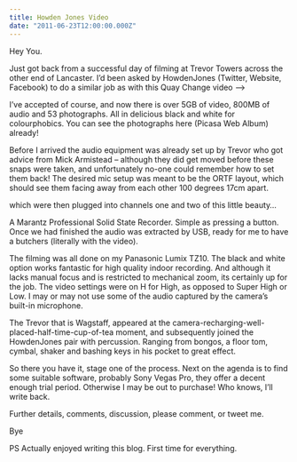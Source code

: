 ```yaml
---
title: Howden Jones Video
date: "2011-06-23T12:00:00.000Z"
---
```


Hey You.

Just got back from a successful day of filming at Trevor Towers across the other end of Lancaster. I’d been asked by HowdenJones (Twitter, Website, Facebook) to do a similar job as with this Quay Change video  –>


I’ve accepted of course, and now there is over 5GB of video, 800MB of audio and 53 photographs. All in delicious black and white for colourphobics. You can see the photographs here (Picasa Web Album) already!

Before I arrived the audio equipment was already set up by Trevor who got advice from Mick Armistead – although they did get moved before these snaps were taken, and unfortunately no-one could remember how to set them back! The desired mic setup was meant to be the ORTF layout, which should see them facing away from each other 100 degrees 17cm apart.



which were then plugged into channels one and two of this little beauty…



A Marantz Professional Solid State Recorder. Simple as pressing a button. Once we had finished the audio was extracted by USB, ready for me to have a butchers (literally with the video).

The filming was all done on my Panasonic Lumix TZ10. The black and white option works fantastic for high quality indoor recording. And although it lacks manual focus and is restricted to mechanical zoom, its certainly up for the job. The video settings were on H for High, as opposed to Super High or Low. I may or may not use some of the audio captured by the camera’s built-in microphone.

The Trevor that is Wagstaff, appeared at the camera-recharging-well-placed-half-time-cup-of-tea moment, and subsequently joined the HowdenJones pair with percussion. Ranging from bongos, a floor tom, cymbal, shaker and bashing keys in his pocket to great effect.

So there you have it, stage one of the process. Next on the agenda is to find some suitable software, probably Sony Vegas Pro, they offer a decent enough trial period. Otherwise I may be out to purchase! Who knows, I’ll write back.

Further details, comments, discussion, please comment, or tweet me.

Bye

PS Actually enjoyed writing this blog. First time for everything.